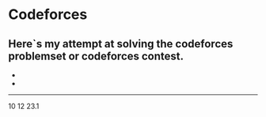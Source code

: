 
# Codeforces


Here`s my attempt at solving the codeforces problemset or codeforces  contest.
-

-
-
---
10 12 23.1


